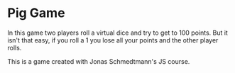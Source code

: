 # Pig Game

In this game two players roll a virtual dice and try to get to 100 points.
But it isn't that easy, if you roll a 1 you lose all your points and the other player rolls.

This is a game created with Jonas Schmedtmann's JS course.
